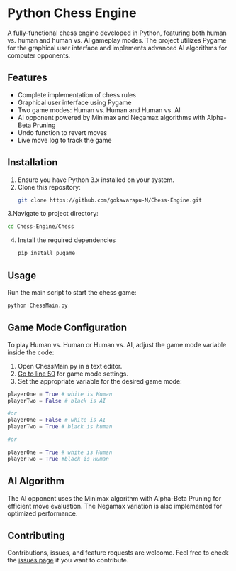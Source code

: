 # Python Chess Engine

A fully-functional chess engine developed in Python, featuring both human vs. human and human vs. AI gameplay modes. The project utilizes Pygame for the graphical user interface and implements advanced AI algorithms for computer opponents.

## Features

- Complete implementation of chess rules
- Graphical user interface using Pygame
- Two game modes: Human vs. Human and Human vs. AI
- AI opponent powered by Minimax and Negamax algorithms with Alpha-Beta Pruning
- Undo function to revert moves
- Live move log to track the game

## Installation

1. Ensure you have Python 3.x installed on your system.
2. Clone this repository:
   ```bash
   git clone https://github.com/gokavarapu-M/Chess-Engine.git
   ```
3.Navigate to project directory:
```bash
cd Chess-Engine/Chess
```
4. Install the required dependencies
   ```bash
   pip install pugame
   ```

## Usage
Run the main script to start the chess game:
```bash
python ChessMain.py
```

## Game Mode Configuration
To play Human vs. Human or Human vs. AI, adjust the game mode variable inside the code:

1. Open ChessMain.py in a text editor.
2. [Go to line 50](https://github.com/gokavarapu-M/Chess-Engine/blob/main/Chess/ChessMain.py#L50)
 for game mode settings.
3. Set the appropriate variable for the desired game mode:
```python
playerOne = True # white is Human
playerTwo = False # black is AI

#or
playerOne = False # white is AI
playerTwo = True # black is human

#or

playerOne = True # white is Human
playerTwo = True #black is Human
```

## AI Algorithm

The AI opponent uses the Minimax algorithm with Alpha-Beta Pruning for efficient move evaluation. The Negamax variation is also implemented for optimized performance.

## Contributing

Contributions, issues, and feature requests are welcome. Feel free to check the  [issues page](https://github.com/gokavarapu-M/Chess-Engine/issues) if you want to contribute.





